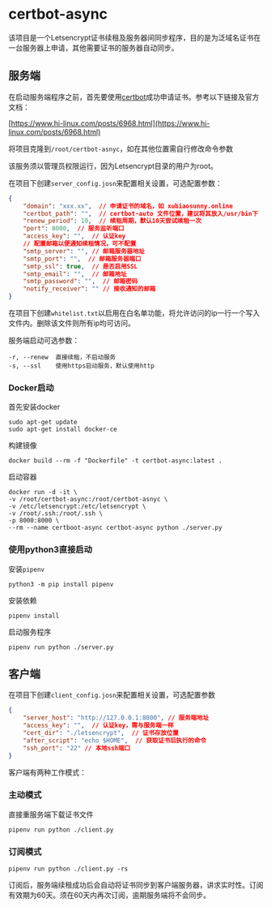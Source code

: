 # certbot-async

该项目是一个Letsencrypt证书续租及服务器间同步程序，目的是为泛域名证书在一台服务器上申请，其他需要证书的服务器自动同步。

## 服务端

在启动服务端程序之前，首先要使用[certbot](https://certbot.eff.org)成功申请证书。参考以下链接及官方文档：

[https://www.hi-linux.com/posts/6968.html](https://www.hi-linux.com/posts/6968.html)

将项目克隆到`/root/certbot-asnyc`，如在其他位置需自行修改命令参数

该服务须以管理员权限运行，因为Letsencrypt目录的用户为root。

在项目下创建`server_config.josn`来配置相关设置，可选配置参数：

```json
{
    "domain": "xxx.xx",  // 申请证书的域名，如 xubiaosunny.online
    "certbot_path": "",  // certbot-auto 文件位置，建议将其放入/usr/bin下
    "renew_period": 10,  // 续租周期，默认10天尝试续租一次
    "port": 8000,  // 服务监听端口
    "access_key": "",  // 认证key
    // 配置邮箱以便通知续租情况，可不配置
    "smtp_server": "", // 邮箱服务器地址
    "smtp_port": "",  // 邮箱服务器端口
    "smtp_ssl": true,  // 是否启用SSL
    "smtp_email": "",  // 邮箱地址
    "smtp_password": "",  // 邮箱密码
    "notify_receiver": "" // 接收通知的邮箱
}
```

在项目下创建`whitelist.txt`以启用在白名单功能，将允许访问的ip一行一个写入文件内。删除该文件则所有ip均可访问。

服务端启动可选参数：

```
-r, --renew  直接续租，不启动服务
-s, --ssl    使用https启动服务，默认使用http
```

### Docker启动

首先安装docker

```shell
sudo apt-get update
sudo apt-get install docker-ce
```

构建镜像

```shell
docker build --rm -f "Dockerfile" -t certbot-async:latest .
```

启动容器

```shell
docker run -d -it \
-v /root/certbot-async:/root/certbot-asnyc \
-v /etc/letsencrypt:/etc/letsencrypt \
-v /root/.ssh:/root/.ssh \
-p 8000:8000 \
--rm --name certboot-async certbot-async python ./server.py
```

### 使用python3直接启动

安装`pipenv`

```shell
python3 -m pip install pipenv
```

安装依赖

```shell
pipenv install
```

启动服务程序

```shell
pipenv run python ./server.py
```

## 客户端

在项目下创建`client_config.josn`来配置相关设置，可选配置参数

```json
{
    "server_host": "http://127.0.0.1:8000", // 服务端地址
    "access_key": "",  // 认证key，需与服务端一样
    "cert_dir": "./letsencrypt",  // 证书存放位置
    "after_script": "echo $HOME",  // 获取证书后执行的命令 
    "ssh_port": "22" // 本地ssh端口
}
```

客户端有两种工作模式：

### 主动模式

直接重服务端下载证书文件

```
pipenv run python ./client.py
```

### 订阅模式

```
pipenv run python ./client.py -rs
```
订阅后，服务端续租成功后会自动将证书同步到客户端服务器，讲求实时性。订阅有效期为60天。须在60天内再次订阅，逾期服务端将不会同步。

